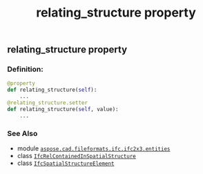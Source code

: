 ﻿---
title: relating_structure property
second_title: Aspose.CAD for Python via .NET API References
description: 
type: docs
weight: 100
url: /python-net/aspose.cad.fileformats.ifc.ifc2x3.entities/ifcrelcontainedinspatialstructure/relating_structure/
is_root: false
---

## relating_structure property

### Definition:
```python
@property
def relating_structure(self):
    ...
@relating_structure.setter
def relating_structure(self, value):
    ...
```

### See Also
* module [`aspose.cad.fileformats.ifc.ifc2x3.entities`](../../)
* class [`IfcRelContainedInSpatialStructure`](/cad/python-net/aspose.cad.fileformats.ifc.ifc2x3.entities/ifcrelcontainedinspatialstructure)
* class [`IfcSpatialStructureElement`](/cad/python-net/aspose.cad.fileformats.ifc.ifc2x3.entities/ifcspatialstructureelement)
